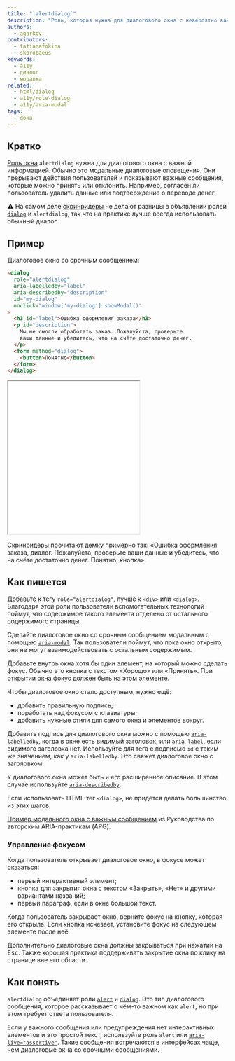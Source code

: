 ```yaml
---
title: "`alertdialog`"
description: "Роль, которая нужна для диалогового окна с невероятно важной информацией."
authors:
  - agarkov
contributors:
  - tatianafokina
  - skorobaeus
keywords:
  - a11y
  - диалог
  - модалка
related:
  - html/dialog
  - a11y/role-dialog
  - a11y/aria-modal
tags:
  - doka
---
```


## Кратко

[Роль окна](/a11y/aria-roles/#roli-okon) `alertdialog` нужна для диалогового окна с важной информацией. Обычно это модальные диалоговые оповещения. Они прерывают действия пользователей и показывают важные сообщения, которые можно принять или отклонить. Например, согласен ли пользователь удалить данные или подтверждение о переводе денег.

<aside>

⚠️ На самом деле [скринридеры](/a11y/screenreaders/) не делают разницы в объявлении ролей [`dialog`](/a11y/role-dialog/) и `alertdialog`, так что на практике лучше всегда использовать обычный диалог.

</aside>

## Пример

Диалоговое окно со срочным сообщением:

```html
<dialog
  role="alertdialog"
  aria-labelledby="label"
  aria-describedby="description"
  id="my-dialog"
  onclick="window['my-dialog'].showModal()"
>
  <h3 id="label">Ошибка оформления заказа</h3>
  <p id="description">
    Мы не смогли обработать заказ. Пожалуйста, проверьте
    ваши данные и убедитесь, что на счёте достаточно денег.
  </p>
  <form method="dialog">
    <button>Понятно</button>
  </form>
</dialog>
```

<iframe title="Окно со срочным сообщением" src="demos/dialog-w-alertdialog-role/" height="350"></iframe>

Скринридеры прочитают демку примерно так: «Ошибка оформления заказа, диалог. Пожалуйста, проверьте ваши данные и убедитесь, что на счёте достаточно денег. Понятно, кнопка».

## Как пишется

Добавьте к тегу `role="alertdialog"`, лучше к [`<div>`](/html/div/) или [`<dialog>`](/html/dialog/). Благодаря этой роли пользователи вспомогательных технологий поймут, что содержимое такого элемента отделено от остального содержимого страницы.

Сделайте диалоговое окно со срочным сообщением модальным с помощью [`aria-modal`](/a11y/aria-modal/). Так пользователи поймут, что пока окно открыто, они не могут взаимодействовать с остальным содержимым.

Добавьте внутрь окна хотя бы один элемент, на который можно сделать фокус. Обычно это кнопка с текстом «Хорошо» или «Принять». При открытии окна фокус должен быть на этом элементе.

Чтобы диалоговое окно стало доступным, нужно ещё:

- добавить правильную подпись;
- поработать над фокусом с клавиатуры;
- добавить нужные стили для самого окна и элементов вокруг.

Добавить подпись для диалогового окна можно с помощью [`aria-labelledby`](/a11y/aria-labelledby/), когда в окне есть видимый заголовок, или [`aria-label`](/a11y/aria-label/), если видимого заголовка нет. Используйте для тега с подписью `id` с таким же значением, как у `aria-labelledby`. Это свяжет диалоговое окно с заголовком.

У диалогового окна может быть и его расширенное описание. В этом случае используйте [`aria-describedby`](/a11y/aria-describedby/).

Если использовать HTML-тег `<dialog>`, не придётся делать большинство из этих шагов.

[Пример модального окна с важным сообщением](https://www.w3.org/WAI/ARIA/apg/patterns/alertdialog/examples/alertdialog/) из Руководства по авторским ARIA-практикам (APG).

### Управление фокусом

Когда пользователь открывает диалоговое окно, в фокусе может оказаться:

- первый интерактивный элемент;
- кнопка для закрытия окна с текстом «Закрыть», «Нет» и другими вариантами названий;
- первый параграф, если в окне большой текст.

Когда пользователь закрывает окно, верните фокус на кнопку, которая его открыла. Если кнопка исчезает, установите фокус на следующем элементе после неё.

Дополнительно диалоговые окна должны закрываться при нажатии на <kbd>Esc</kbd>. Также хорошая практика поддерживать закрытие окна по клику на странице вне его области.

## Как понять

`alertdialog` объединяет роли [`alert`](/a11y/role-alert/) и [`dialog`](/a11y/role-dialog/). Это тип диалогового сообщения, которое рассказывает о чём-то важном как `alert`, но при этом требует ответа пользователя.

Если у важного сообщения или предупреждения нет интерактивных элементов и это простой текст, используйте роль `alert` или [`aria-live="assertive"`](/a11y/aria-live/). Такие сообщения встречаются в интерфейсах чаще, чем диалоговые окна со срочными сообщениями.
